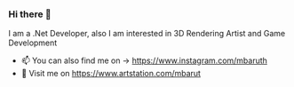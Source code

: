 ### Hi there 👋
I am a .Net Developer, also I am interested in 3D Rendering Artist and Game Development
- 📫 You can also find me on ->  https://www.instagram.com/mbaruth 
- 📸 Visit me on https://www.artstation.com/mbarut
<!--
**mbaruthn/mbaruthn** is a ✨ _special_ ✨ repository because its `README.md` (this file) appears on your GitHub profile.

Here are some ideas to get you started:

- 🔭 I’m currently working on ...
- 🌱 I’m currently learning ...
- 👯 I’m looking to collaborate on ...
- 🤔 I’m looking for help with ...
- 💬 Ask me about ...
- 📫 How to reach me: ...
- 😄 Pronouns: ...
- ⚡ Fun fact: ...
-->
